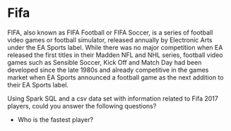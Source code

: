 # Fifa

FIFA, also known as FIFA Football or FIFA Soccer, is a series of football video games or football simulator, released annually by Electronic Arts under the EA Sports label. While there was no major competition when EA released the first titles in their Madden NFL and NHL series, football video games such as Sensible Soccer, Kick Off and Match Day had been developed since the late 1980s and already competitive in the games market when EA Sports announced a football game as the next addition to their EA Sports label.

Using Spark SQL and a csv data set with information related to Fifa 2017 players, could you answer the following questions?

* Who is the fastest player?